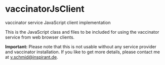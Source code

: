 # vaccinatorJsClient
vaccinator service JavaScript client implementation

This is the JavaScript class and files to be included for using the vaccinator service from web browser clients.

**Important:** Please note that this is not usable without any service provider and vaccinator installation.
If you like to get more details, please contact me at v.schmid@inspirant.de.


